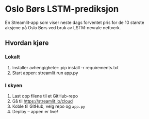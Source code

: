 # Oslo Børs LSTM-prediksjon

En Streamlit-app som viser neste dags forventet pris for de 10 største aksjene på Oslo Børs ved bruk av LSTM-nevrale nettverk.

## Hvordan kjøre

### Lokalt
1. Installer avhengigheter: pip install -r requirements.txt
2. Start appen: streamlit run app.py
### I skyen
1. Last opp filene til et GitHub-repo
2. Gå til https://streamlit.io/cloud
3. Koble til GitHub, velg repo og `app.py`
4. Deploy – appen er live!

